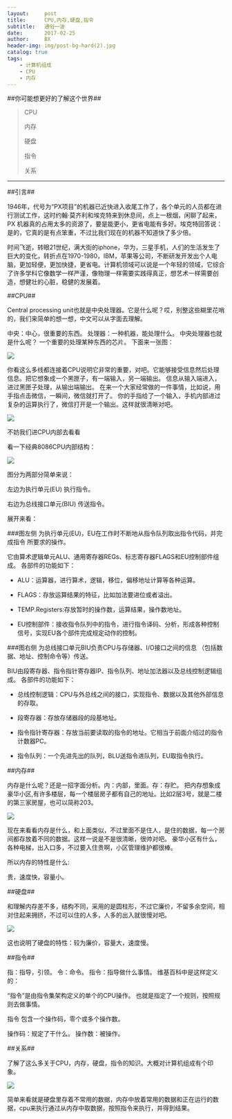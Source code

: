 ```yaml
---
layout:     post
title:      CPU,内存,硬盘,指令
subtitle:   通俗一波
date:       2017-02-25
author:     BX
header-img: img/post-bg-hard(2).jpg
catalog: true
tags:
    - 计算机组成
    - CPU
    - 内存
---
```



##你可能想更好的了解这个世界##

> CPU
> 
> 内存
> 
> 硬盘
> 
> 指令
> 
> 关系

----------

##引言##

 1946年，代号为“PX项目”的机器已近快进入收尾工作了，各个单元的人员都在进行测试工作，这时约翰·莫齐利和埃克特来到休息间，点上一根烟，闲聊了起来，PX 机器真的占用太多的资源了，要是能更小，更省电能有多好。埃克特回答说：是的，它真的是有点笨重，不过比我们现在的机器不知道快了多少倍。
    
 时间飞逝，转眼21世纪，满大街的iphone，华为，三星手机，人们的生活发生了巨大的变化，转折点在1970-1980，IBM，苹果等公司，不断研发开发出个人电脑，更加轻便，更加快捷，更省电。计算机领域可以说是一个年轻的领域，它综合了许多学科它像数学一样严谨，像物理一样需要实践得真正，想艺术一样需要创造，想健壮的心脏，稳健的发展着。

##CPU##

 Central processing unit也就是中央处理器。它是什么呢？哎，别整这些糊里花哨的，我们来简单的想一想，中文可以从字面去理解。
 
 中央：中心，很重要的东西。
 处理器：一种机器，能处理什么。
 中央处理器也就是什么呢？ 一个重要的处理某种东西的芯片。
 下面来一张图：

![](img/cpu.jpg)
 
 你看这么多线都连接着CPU说明它非常的重要，对吧。它能够接受信息然后处理信息。把它想象成一个黑匣子，有一端输入，另一端输出。
 信息从输入端进入，进过黑匣子处理，从输出端输出。
 在来一个大家经常做的一件事情，比如说，用手指点击微信，一瞬间，微信就打开了。 你的手指给了一个输入，手机内部进过复杂的运算执行了，微信打开是一个输出。这样就很清晰对吧。
 
 ![](img/blackbox.jpg)

 不妨我们进CPU内部去看看

 看一下经典8086CPU内部结构：
 
 ![](img/8086.jpg)

 图分为两部分简单来说：
  
   左边为执行单元(EU) 执行指令。
   
   右边为总线接口单元(BIU) 传送指令。
 
 展开来看：


###图左侧 为执行单元(EU)，EU在工作时不断地从指令队列取出指令代码，并完成指令 所要求的操作。
 
 它由算术逻辑单元ALU、通用寄存器REGs、标志寄存器FLAGS和EU控制部件组成。 各部件的功能如下：
 
 - ALU：运算器，进行算术，逻辑，移位，偏移地址计算等各种运算。
 
-  FLAGS：存放运算结果的特征，比如加法要进位或者溢出。
 
-  TEMP.Registers:存放暂时的操作数，运算结果，操作数地址。
  
-  EU控制部件：接收指令队列中的指令，进行指令译码、分析，形成各种控制信号，实现EU各个部件完成规定动作的控制。

###图右侧 为总线接口单元BIU负责CPU与存储器、I/O接口之间的信息 （包括数据、地址、控制命令等）传送。 

 BIU由段寄存器、指令指针寄存器IP、指令队列、地址加法器以及总线控制逻辑组成。 各部件的功能如下：
    
 - 总线控制逻辑：CPU与外总线之间的接口，实现指令、数据以及其他外部信息的存取。
     
-  段寄存器：存放存储器段的段基地址。
     
-  指令指针寄存器：存放当前要读取的指令的地址。它相当于前面介绍过的指令计数器PC。
     
-  指令队列：一个先进先出的队列，BLU送指令进队列，EU取指令执行。


##内存##
  
  内存是什么呢？还是一招字面分析。内：内部，里面。存：存贮。
  把内存想象成豪华小区,有许多楼层，每一个楼层房子都有自己的地址。比如2层3号，就是二楼的第三家房屋，也可以简称203。

![](img/building.jpg)

  现在来看看内存是什么，和上面类似，不过里面不是住人，是住的数据，每一个房间都存放着不同的数据。这样一说是不是很清晰，很帅对吧。
  豪华小区有什么，各种电梯，出入口多，不过要入住贵啊，小区管理维护都很棒。
  
  所以内存的特性是什么:
    
  贵，速度快，容量小。

##硬盘##
  
  和理解内存差不多，结构不同，采用的是圆柱形，不过它廉价，不留多余空间，相对住起来拥挤，不过可以住的人多，人多的出入就很慢对吧。

![](img/building2.jpg)

  这也说明了硬盘的特性：较为廉价，容量大，速度慢。

##指令##

  指：指导，引领。 令：命令。
  指令：指导做什么事情。
  维基百科中是这样定义的：

  “指令”是由指令集架构定义的单个的CPU操作。
  也就是指定了一个规则，按照规则去做事情。
  
  指令 包含一个操作码，零个或多个操作数。
  
  操作码：规定了干什么。
  操作数：被操作。

##关系##
  
  了解了这么多关于CPU，内存，硬盘，指令的知识。大概对计算机组成有个印象。

![](img/relation.jpg)

  简单来看就是硬盘里存着不常用的数据，内存中放着常用的数据和正在运行的数据，cpu来执行通过从内存中取数据，按照指令来执行，并得到结果。

  
 
 
